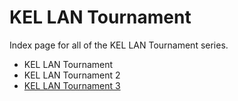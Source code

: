 # KEL LAN Tournament

Index page for all of the KEL LAN Tournament series.

- KEL LAN Tournament
- KEL LAN Tournament 2
- [KEL LAN Tournament 3](3)